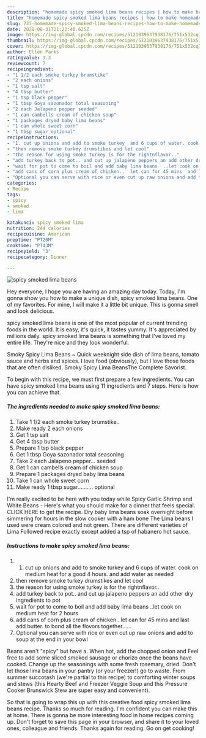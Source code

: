 ```yaml
---
description: "homemade spicy smoked lima beans recipes | how to make homemade spicy smoked lima beans"
title: "homemade spicy smoked lima beans recipes | how to make homemade spicy smoked lima beans"
slug: 727-homemade-spicy-smoked-lima-beans-recipes-how-to-make-homemade-spicy-smoked-lima-beans
date: 2020-08-31T21:22:40.625Z
image: https://img-global.cpcdn.com/recipes/5121039637938176/751x532cq70/spicy-smoked-lima-beans-recipe-main-photo.jpg
thumbnail: https://img-global.cpcdn.com/recipes/5121039637938176/751x532cq70/spicy-smoked-lima-beans-recipe-main-photo.jpg
cover: https://img-global.cpcdn.com/recipes/5121039637938176/751x532cq70/spicy-smoked-lima-beans-recipe-main-photo.jpg
author: Ellen Parks
ratingvalue: 3.3
reviewcount: 7
recipeingredient:
- "1 1/2 each smoke turkey brumstike"
- "2 each onions"
- "1 tsp salt"
- "4 tbsp butter"
- "1 tsp black pepper"
- "1 tbsp Goya sazonador total seasoning"
- "2 each Jalapeno pepper seeded"
- "1 can cambells cream of chicken soup"
- "1 packages dryed baby lima beans"
- "1 can whole sweet corn"
- "1 tbsp sugar optional"
recipeinstructions:
- "1. cut up onions and add to smoke turkey  and 6 cups of water. cook on medium heat for a good 4 hours. and add water as needed"
- "then remove smoke turkey drumstikes and let cool"
- "the reason for using smoke turkey is for the rightnflavor.."
- "add turkey back to pot.. and cut up jalapeno peppers an add other dry ingredients to pot"
- "wait for pot to come to boil and add baby lima beans  ..let cook on medium heat for  2 hours"
- "add cans of corn plus cream of chicken..  let can for 45 mins  and last add butter.  to bond all the flovors together......"
- "Optional you can serve with rice or even cut up raw onions and add to soup at the end in your bowl"
categories:
- Recipe
tags:
- spicy
- smoked
- lima

katakunci: spicy smoked lima 
nutrition: 244 calories
recipecuisine: American
preptime: "PT20M"
cooktime: "PT43M"
recipeyield: "3"
recipecategory: Dinner

---
```



![spicy smoked lima beans](https://img-global.cpcdn.com/recipes/5121039637938176/751x532cq70/spicy-smoked-lima-beans-recipe-main-photo.jpg)

Hey everyone, I hope you are having an amazing day today. Today, I'm gonna show you how to make a unique dish, spicy smoked lima beans. One of my favorites. For mine, I will make it a little bit unique. This is gonna smell and look delicious.

spicy smoked lima beans is one of the most popular of current trending foods in the world. It is easy, it's quick, it tastes yummy. It's appreciated by millions daily. spicy smoked lima beans is something that I've loved my entire life. They're nice and they look wonderful.

Smoky Spicy Lima Beans ~ Quick weeknight side dish of lima beans, tomato sauce and herbs and spices. I love food (obviously), but I love those foods that are often disliked. Smoky Spicy Lima BeansThe Complete Savorist.


To begin with this recipe, we must first prepare a few ingredients. You can have spicy smoked lima beans using 11 ingredients and 7 steps. Here is how you can achieve that.

<!--inarticleads1-->

##### The ingredients needed to make spicy smoked lima beans:

1. Take 1 1/2 each smoke turkey brumstike..
1. Make ready 2 each onions
1. Get 1 tsp salt
1. Get 4 tbsp butter
1. Prepare 1 tsp black pepper
1. Get 1 tbsp Goya sazonador total seasoning
1. Take 2 each Jalapeno pepper... seeded
1. Get 1 can cambells cream of chicken soup
1. Prepare 1 packages dryed baby lima beans
1. Take 1 can whole sweet corn
1. Make ready 1 tbsp sugar.......... optional


I&#39;m really excited to be here with you today while Spicy Garlic Shrimp and White Beans - Here&#39;s what you should make for a dinner that feels special. CLICK HERE to get the recipe. Dry baby lima beans soak overnight before simmering for hours in the slow cooker with a ham bone The Lima beans I used were cream colored and not green. There are different varieties of Lima Followed recipe exactly except added a tsp of habanero hot sauce. 

<!--inarticleads2-->

##### Instructions to make spicy smoked lima beans:

1. 1. cut up onions and add to smoke turkey  and 6 cups of water. cook on medium heat for a good 4 hours. and add water as needed
1. then remove smoke turkey drumstikes and let cool
1. the reason for using smoke turkey is for the rightnflavor..
1. add turkey back to pot.. and cut up jalapeno peppers an add other dry ingredients to pot
1. wait for pot to come to boil and add baby lima beans  ..let cook on medium heat for  2 hours
1. add cans of corn plus cream of chicken..  let can for 45 mins  and last add butter.  to bond all the flovors together......
1. Optional you can serve with rice or even cut up raw onions and add to soup at the end in your bowl


Beans aren&#39;t &#34;spicy&#34; but have a. When hot, add the chopped onion and Feel free to add some sliced smoked sausage or chorizo once the beans have cooked. Change up the seasonings with some fresh rosemary, dried. Don&#39;t let those lima beans in your pantry (or your freezer!) go to waste. From summer succotash (we&#39;re partial to this recipe) to comforting winter soups and stews (this Hearty Beef and Freezer Veggie Soup and this Pressure Cooker Brunswick Stew are super easy and convenient). 

So that is going to wrap this up with this creative food spicy smoked lima beans recipe. Thanks so much for reading. I'm confident you can make this at home. There is gonna be more interesting food in home recipes coming up. Don't forget to save this page in your browser, and share it to your loved ones, colleague and friends. Thanks again for reading. Go on get cooking!
